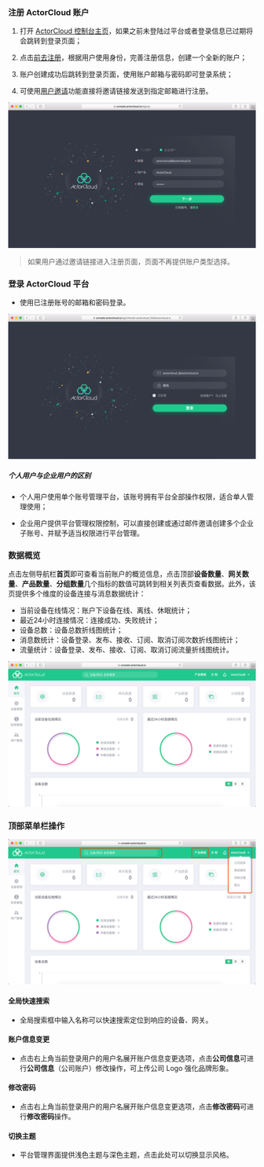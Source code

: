 ### 注册 ActorCloud 账户

1. 打开 [ActorCloud 控制台主页](https://console.actorcloud.io/)，如果之前未登陆过平台或者登录信息已过期将会跳转到登录页面；

2. 点击[前去注册](https://console.actorcloud.io/signup)，根据用户使用身份，完善注册信息，创建一个全新的账户；

3. 账户创建成功后跳转到登录页面，使用账户邮箱与密码即可登录系统；

4. 可使用[用户邀请](/user/user.md#用户邀请)功能直接将邀请链接发送到指定邮箱进行注册。

![sinup.png](assets/sinup.png)

> 如果用户通过邀请链接进入注册页面，页面不再提供账户类型选择。



### 登录 ActorCloud 平台

- 使用已注册账号的邮箱和密码登录。

![login.png](assets/login.png)



##### 个人用户与企业用户的区别

- 个人用户使用单个账号管理平台，该账号拥有平台全部操作权限，适合单人管理使用；

- 企业用户提供平台管理权限控制，可以直接创建或通过邮件邀请创建多个企业子账号、并赋予适当权限进行平台管理。

  


### 数据概览

点击左侧导航栏**首页**即可查看当前账户的概览信息，点击顶部**设备数量**、**网关数量**、**产品数量**、**分组数量**几个指标的数值可跳转到相关列表页查看数据。此外，该页提供多个维度的设备连接与消息数据统计：

- 当前设备在线情况：账户下设备在线、离线、休眠统计；
- 最近24小时连接情况：连接成功、失败统计；
- 设备总数：设备总数折线图统计；
- 消息数统计：设备登录、发布、接收、订阅、取消订阅次数折线图统计；
- 流量统计：设备登录、发布、接收、订阅、取消订阅流量折线图统计。

![overview.png](assets/overview.png)



### 顶部菜单栏操作

![top_bar_details](assets/top_bar_details.png)



#### 全局快速搜索

- 全局搜索框中输入名称可以快速搜索定位到响应的设备、网关。



#### 账户信息变更

- 点击右上角当前登录用户的用户名展开账户信息变更选项，点击**公司信息**可进行**公司信息**（公司账户）修改操作，可上传公司 Logo 强化品牌形象。



#### 修改密码

- 点击右上角当前登录用户的用户名展开账户信息变更选项，点击**修改密码**可进行**修改密码**操作。



#### 切换主题

- 平台管理界面提供浅色主题与深色主题，点击此处可以切换显示风格。